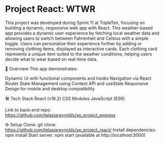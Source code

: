 # Project React: WTWR
This project was developed during Sprint 11 at TripleTen, focusing on building a dynamic, responsive web app with React. This weather-based app provides a dynamic user experience by fetching local weather data and allowing users to switch between Fahrenheit and Celsius with a simple toggle. Users can personalize their experience further by adding or removing clothing items, displayed as interactive cards. Each clothing card represents a unique item suited to the weather conditions, helping users decide what to wear based on real-time data.

🚀 Overview
This app demonstrates:

Dynamic UI with functional components and hooks
Navigation via React Router
State Management using Context API and useState
Responsive Design for mobile and desktop compatibility

🛠️ Tech Stack
React (v18.2)
CSS Modules
JavaScript (ES6)

Link to back-end repo: https://github.com/telasjareynolds/se_project_express

⚙️ Setup
Clone: git clone: https://github.com/telasjareynolds/se_project_react/
Install dependencies: npm install
Start server: npm start (available at http://localhost:3000)
